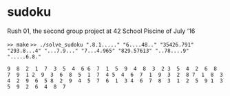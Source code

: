 # sudoku
Rush 01, the second group project at 42 School Piscine of July '16

`>> make`
`>> ./solve_sudoku ".8.1....." "6....48.." "35426.791" "293.8...4" "...7.9..." "7...4.965" "829.57613" "..78....9" ".....6.8."`

 `9  8  2  1  7  3  5  4  6
 6  7  1  5  9  4  8  3  2
 3  5  4  2  6  8  7  9  1
 2  9  3  6  8  5  1  7  4
 5  4  6  7  1  9  3  2  8
 7  1  8  3  4  2  9  6  5
 8  2  9  4  5  7  6  1  3
 4  6  7  8  3  1  2  5  9
 1  3  5  9  2  6  4  8  7`
